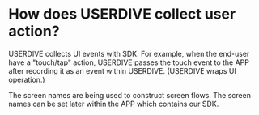 # How does USERDIVE collect user action?

USERDIVE collects UI events with SDK. For example, when the end-user have a "touch/tap" action, USERDIVE passes the touch event to the APP after recording it as an event within USERDIVE. (USERDIVE wraps UI operation.)

The screen names are being used to construct screen flows. The screen names can be set later within the APP which contains our SDK.
